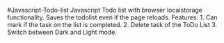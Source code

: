 #Javascript-Todo-list
Javascript Todo list with browser localstorage functionality. Saves the todolist even if the page reloads.
Features:
    1. Can mark if the task on the list is completed.
    2. Delete task of the ToDo List
    3. Switch between Dark and Light mode. 

